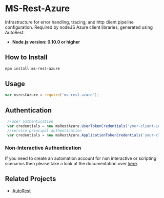 ﻿# MS-Rest-Azure

Infrastructure for error handling, tracing, and http client pipeline configuration. Required by nodeJS Azure client libraries, generated using AutoRest.

- **Node.js version: 0.10.0 or higher**


## How to Install

```bash
npm install ms-rest-azure
```

## Usage
```javascript
var msrestAzure = require('ms-rest-azure');
```
## Authentication

```javascript
 //user authentication
 var credentials = new msRestAzure.UserTokenCredentials('your-client-id', 'your-domain', 'your-username', 'your-password', 'your-redirect-uri');
 //service principal authentication
 var credentials = new msRestAzure.ApplicationTokenCredentials('your-client-id', 'your-domain', 'your-secret');
```
### Non-Interactive Authentication
If you need to create an automation account for non interactive or scripting scenarios then please take a look at the documentation over [here]().

## Related Projects

- [AutoRest](https://github.com/Azure/AutoRest)